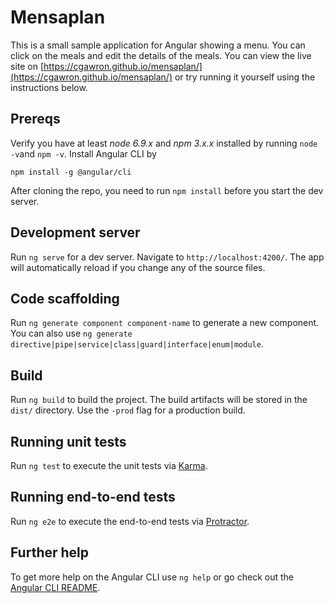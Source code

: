 # Mensaplan

This is a small sample application for Angular showing a menu. You can click on the meals and edit the details of the meals.
You can view the live site on [https://cgawron.github.io/mensaplan/](https://cgawron.github.io/mensaplan/) or try running it yourself using the instructions below.

## Prereqs
Verify you have at least *node 6.9.x* and *npm 3.x.x* installed by running `node -v`and `npm -v`.
Install Angular CLI by
``` 
npm install -g @angular/cli 
```
After cloning the repo, you need to run `npm install` before you start the dev server.

## Development server

Run `ng serve` for a dev server. Navigate to `http://localhost:4200/`. The app will automatically reload if you change any of the source files.

## Code scaffolding

Run `ng generate component component-name` to generate a new component. You can also use `ng generate directive|pipe|service|class|guard|interface|enum|module`.

## Build

Run `ng build` to build the project. The build artifacts will be stored in the `dist/` directory. Use the `-prod` flag for a production build.

## Running unit tests

Run `ng test` to execute the unit tests via [Karma](https://karma-runner.github.io).

## Running end-to-end tests

Run `ng e2e` to execute the end-to-end tests via [Protractor](http://www.protractortest.org/).

## Further help

To get more help on the Angular CLI use `ng help` or go check out the [Angular CLI README](https://github.com/angular/angular-cli/blob/master/README.md).
